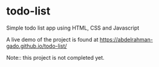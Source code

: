 # todo-list 
Simple todo list app using HTML, CSS and Javascript

A live demo of the project is found at https://abdelrahman-gado.github.io/todo-list/

Note:: this project is not completed yet.

